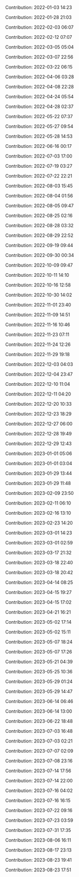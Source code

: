 Contribution: 2022-01-03 14:23

Contribution: 2022-01-28 21:03

Contribution: 2022-02-03 06:07

Contribution: 2022-02-12 07:07

Contribution: 2022-03-05 05:04

Contribution: 2022-03-07 22:56

Contribution: 2022-03-22 06:15

Contribution: 2022-04-06 03:28

Contribution: 2022-04-08 22:28

Contribution: 2022-04-24 05:54

Contribution: 2022-04-28 02:37

Contribution: 2022-05-22 07:37

Contribution: 2022-05-27 09:54

Contribution: 2022-05-28 14:53

Contribution: 2022-06-16 00:17

Contribution: 2022-07-03 17:00

Contribution: 2022-07-19 03:27

Contribution: 2022-07-22 22:21

Contribution: 2022-08-03 15:45

Contribution: 2022-08-04 01:56

Contribution: 2022-08-05 09:47

Contribution: 2022-08-25 02:16

Contribution: 2022-08-28 03:32

Contribution: 2022-08-29 22:52

Contribution: 2022-09-19 09:44

Contribution: 2022-09-30 00:34

Contribution: 2022-10-09 09:47

Contribution: 2022-10-11 14:10

Contribution: 2022-10-16 12:58

Contribution: 2022-10-30 14:02

Contribution: 2022-11-01 23:40

Contribution: 2022-11-09 14:51

Contribution: 2022-11-16 10:46

Contribution: 2022-11-23 07:11

Contribution: 2022-11-24 12:26

Contribution: 2022-11-29 19:18

Contribution: 2022-12-03 04:03

Contribution: 2022-12-04 23:47

Contribution: 2022-12-10 11:04

Contribution: 2022-12-11 04:20

Contribution: 2022-12-20 10:33

Contribution: 2022-12-23 18:29

Contribution: 2022-12-27 06:00

Contribution: 2022-12-28 19:49

Contribution: 2022-12-29 12:43

Contribution: 2023-01-01 05:06

Contribution: 2023-01-01 03:04

Contribution: 2023-01-29 13:44

Contribution: 2023-01-29 11:48

Contribution: 2023-02-09 23:50

Contribution: 2023-02-11 06:10

Contribution: 2023-02-16 13:10

Contribution: 2023-02-23 14:20

Contribution: 2023-03-01 14:23

Contribution: 2023-03-01 02:59

Contribution: 2023-03-17 21:32

Contribution: 2023-03-18 22:40

Contribution: 2023-03-18 20:42

Contribution: 2023-04-14 08:25

Contribution: 2023-04-15 19:27

Contribution: 2023-04-15 17:02

Contribution: 2023-04-21 16:21

Contribution: 2023-05-02 17:14

Contribution: 2023-05-02 15:11

Contribution: 2023-05-07 18:24

Contribution: 2023-05-07 17:26

Contribution: 2023-05-21 04:39

Contribution: 2023-05-25 10:36

Contribution: 2023-05-29 01:24

Contribution: 2023-05-29 14:47

Contribution: 2023-06-14 06:46

Contribution: 2023-06-14 13:00

Contribution: 2023-06-22 18:48

Contribution: 2023-07-03 16:48

Contribution: 2023-07-03 02:21

Contribution: 2023-07-07 02:09

Contribution: 2023-07-08 23:16

Contribution: 2023-07-14 17:56

Contribution: 2023-07-14 22:00

Contribution: 2023-07-16 04:02

Contribution: 2023-07-16 16:15

Contribution: 2023-07-22 09:16

Contribution: 2023-07-23 03:59

Contribution: 2023-07-31 17:35

Contribution: 2023-08-06 16:11

Contribution: 2023-08-17 23:13

Contribution: 2023-08-23 19:41

Contribution: 2023-08-23 17:51

